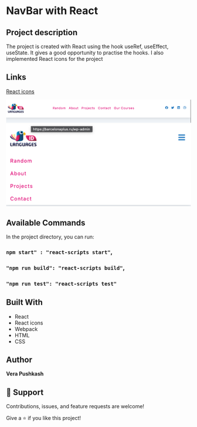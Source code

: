 # NavBar with React

## Project description
The project is created with React using the hook useRef, useEffect, useState. It gives a good opportunity to practise the hooks. I also  implemented React icons for the project

## Links
[React icons](https://react-icons.github.io/react-icons/)

![Navbar](https://github.com/barcelo2/NavBar-React/blob/main/NavBar/src/screenshot1.png "Navbar with react")
![Navbar mobile version](https://github.com/barcelo2/NavBar-React/blob/main/NavBar/src/screenshot2.png "Navbar with react")


## Available Commands

In the project directory, you can run:

### `npm start" : "react-scripts start"`,

### `"npm run build": "react-scripts build"`,


### `"npm run test": "react-scripts test"`


## Built With

- React
- React icons
- Webpack
- HTML 
- CSS

## Author

**Vera Pushkash**

## 🤝 Support

Contributions, issues, and feature requests are welcome!

Give a ⭐️ if you like this project!

